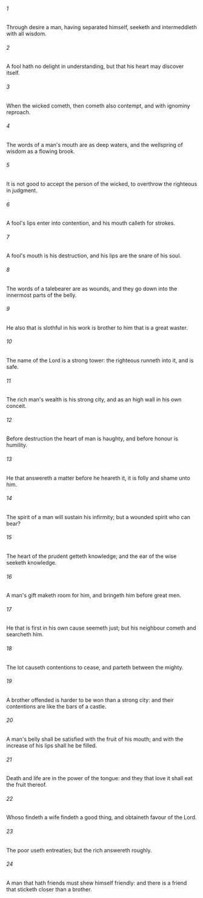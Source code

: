 ###### 1
Through desire a man, having separated himself, seeketh and intermeddleth with all wisdom.

###### 2
A fool hath no delight in understanding, but that his heart may discover itself.

###### 3
When the wicked cometh, then cometh also contempt, and with ignominy reproach.

###### 4
The words of a man's mouth are as deep waters, and the wellspring of wisdom as a flowing brook.

###### 5
It is not good to accept the person of the wicked, to overthrow the righteous in judgment.

###### 6
A fool's lips enter into contention, and his mouth calleth for strokes.

###### 7
A fool's mouth is his destruction, and his lips are the snare of his soul.

###### 8
The words of a talebearer are as wounds, and they go down into the innermost parts of the belly.

###### 9
He also that is slothful in his work is brother to him that is a great waster.

###### 10
The name of the Lord is a strong tower: the righteous runneth into it, and is safe.

###### 11
The rich man's wealth is his strong city, and as an high wall in his own conceit.

###### 12
Before destruction the heart of man is haughty, and before honour is humility.

###### 13
He that answereth a matter before he heareth it, it is folly and shame unto him.

###### 14
The spirit of a man will sustain his infirmity; but a wounded spirit who can bear?

###### 15
The heart of the prudent getteth knowledge; and the ear of the wise seeketh knowledge.

###### 16
A man's gift maketh room for him, and bringeth him before great men.

###### 17
He that is first in his own cause seemeth just; but his neighbour cometh and searcheth him.

###### 18
The lot causeth contentions to cease, and parteth between the mighty.

###### 19
A brother offended is harder to be won than a strong city: and their contentions are like the bars of a castle.

###### 20
A man's belly shall be satisfied with the fruit of his mouth; and with the increase of his lips shall he be filled.

###### 21
Death and life are in the power of the tongue: and they that love it shall eat the fruit thereof.

###### 22
Whoso findeth a wife findeth a good thing, and obtaineth favour of the Lord.

###### 23
The poor useth entreaties; but the rich answereth roughly.

###### 24
A man that hath friends must shew himself friendly: and there is a friend that sticketh closer than a brother.

